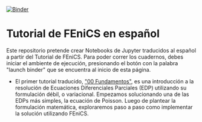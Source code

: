 [![Binder](https://mybinder.org/badge_logo.svg)](https://mybinder.org/v2/gh/felixenzogarofalo/Tutorial-FEniCS-es/master)

# Tutorial de FEniCS en español
Este repositorio pretende crear Notebooks de Jupyter traducidos al español a partir del Tutorial de FEniCS. Para poder correr los cuadernos, debes iniciar el ambiente de ejecución, presionando el botón con la palabra "launch binder" que se encuentra al inicio de esta página.

- El primer tutorial traducido, ["00 Fundamentos"](https://mybinder.org/v2/gh/felixenzogarofalo/Tutorial-FEniCS-es/master?filepath=00%20Fundamentos.ipynb), es una introducción a la resolución de Ecuaciones Diferenciales Parciales (EDP) utilizando su formulación débil, o variacional. Empezamos solucionando una de las EDPs más simples, la ecuación de Poisson. Luego de plantear la formulación matemática, exploraremos paso a paso como implementar la solución utilizando FEniCS. 
